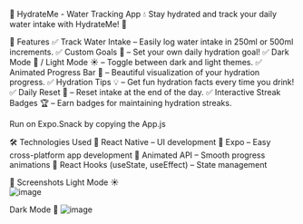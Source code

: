 📌 HydrateMe - Water Tracking App 💧
Stay hydrated and track your daily water intake with HydrateMe! 🚀

🌊 Features
✅ Track Water Intake – Easily log water intake in 250ml or 500ml increments.
✅ Custom Goals 🎯 – Set your own daily hydration goal!
✅ Dark Mode 🌙 / Light Mode ☀️ – Toggle between dark and light themes.
✅ Animated Progress Bar 🌊 – Beautiful visualization of your hydration progress.
✅ Hydration Tips 💡 – Get fun hydration facts every time you drink!
✅ Daily Reset 🔄 – Reset intake at the end of the day.
✅ Interactive Streak Badges 🏆 – Earn badges for maintaining hydration streaks.

Run on Expo.Snack by copying the App.js

🛠 Technologies Used
🔹 React Native – UI development
🔹 Expo – Easy cross-platform app development
🔹 Animated API – Smooth progress animations
🔹 React Hooks (useState, useEffect) – State management

🎨 Screenshots
Light Mode ☀️	
![image](https://github.com/user-attachments/assets/97a13f35-c886-4fd6-bc18-14f69af58b27)


Dark Mode 🌙
![image](https://github.com/user-attachments/assets/8593da02-e7a9-4e42-b51e-8c9c8ba0d12f)

